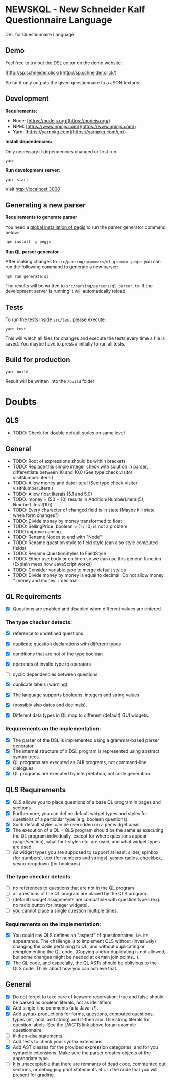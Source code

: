 # NEWSKQL - New Schneider Kalf Questionnaire Language

DSL for Questionnaire Language

## Demo

Feel free to try out the DSL editor on the demo website:

[http://sp.schneider.click/](http://sp.schneider.click/) 

So far it only outputs the given questionnaire to a JSON textarea.

## Development

**Requirements:**

* Node: [https://nodejs.org](https://nodejs.org/)
* NPM: [https://www.npmjs.com/](https://www.npmjs.com/)
* Yarn: [https://yarnpkg.com](https://yarnpkg.com/en/)

**Install dependencies:** 

Only necessary if dependencies changed or first run.

```
yarn
```


**Run development server:**

```
yarn start
```

Visit [http://localhost:3000](http://localhost:3000/)

## Generating a new parser

**Requirements to generate parser**

You need a [global installation of pegjs](https://github.com/pegjs/pegjs) to run the parser generator command
below:

```bash
npm install -g pegjs
```

**Run QL parser generator**

After making changes to `src/parsing/grammars/ql_grammar.pegts`
you can run the following command to generate a new parser:

```
npm run generate:ql
```

The results will be written to `src/parsing/parsers/ql_parser.ts`.
If the development server is running it will automatically reload.

## Tests

To run the tests inside `src/test` please execute: 

```
yarn test
```

This will watch all files for changes and execute the tests every time a 
file is saved. You maybe have to press `a` initially to run all tests.

## Build for production

```
yarn build
```

Result will be written into the `/build` folder

# Doubts
## QLS
* TODO: Check for double default styles on same level

## General
* TODO: Root of expressions should be within brackets
* TODO: Replace this simple integer check with solution in parser, differentiate between 10 and 10.0 (See type check visitor visitNumberLiteral)
* TODO: Allow money and date literal (See type check visitor visitNumberLiteral)
* TODO: Allow float literals (5.1 and 5.0)
* TODO: money = (50 + 10) results in Addition(NumberLiteral(5), NumberLiteral(10))
* TODO: Every character of changed field is in state (Maybe kill state when form changes?)
* TODO: Divide money by money transformed to float
* TODO: SellingPrice: boolean = (1 / 10) is not a problem
* TODO improve naming
* TODO: Rename Nodes to end with "Node"
* TODO: Rename question style to field style (can also style computed fields)
* TODO: Rename QuestionStyles to FieldStyle
* TODO: Either use body or children so we can use this general function (Explain mees how JavaScript works)
* TODO: Consider variable type to merge default styles
* TODO: Divide money by money is equal to decimal. Do not allow money * money and money + decimal

## QL Requirements

- [x] Questions are enabled and disabled when different values are entered.

### The type checker detects:

- [x] reference to undefined questions
- [x] duplicate question declarations with different types
- [x] conditions that are not of the type boolean
- [x] operands of invalid type to operators
- [ ] cyclic dependencies between questions
- [x] duplicate labels (warning)
- [x] The language supports booleans, integers and string values 
- [x] (possibly also dates and decimals).

- [x] Different data types in QL map to different (default) GUI widgets.

### Requirements on the implementation:
- [x] The parser of the DSL is implemented using a grammar-based parser generator.
- [x] The internal structure of a DSL program is represented using abstract syntax trees.
- [x] QL programs are executed as GUI programs, not command-line dialogues.
- [x] QL programs are executed by interpretation, not code generation.

## QLS Requirements

- [x] QLS allows you to place questions of a base QL program in pages and sections.
- [x] Furthermore, you can define default widget types and styles for questions of a particular type (e.g. boolean questions). 
- [x] Such default styles can be overridden on a per widget basis.
- [x] The execution of a QL + QLS program should be the same as executing the QL program individually, except for where questions appear (page/section), what font-styles etc. are used, and what widget types are used.
- [ ] As widget types you are supposed to support at least: slider, spinbox (for numbers), text (for numbers and strings), yesno-radios, checkbox, yesno-dropdown (for booleans).

### The type checker detects:
- [ ] no references to questions that are not in the QL program
- [ ] all questions of the QL program are placed by the QLS program.
- [ ] (default) widget assignments are compatible with question types (e.g. no radio button for integer widgets).
- [ ] you cannot place a single question multiple times.

### Requirements on the implementation:

- [x] You could say QLS defines an "aspect" of questionnaires, i.e. its appearance. The challenge is to implement QLS without (invasively) changing the code pertaining to QL, and without duplicating or reimplementing the QL code. (Copying and/or duplicating is not allowed, but some changes might be needed at certain join points...).
- [x] The QL code, and especially, the QL ASTs should be oblivious to the QLS code. Think about how you can achieve that.

## General 
- [x] Do not forget to take care of keyword reservation: true and false should be parsed as boolean literals, not as identifiers.
- [x] Add single-line comments (a la Java: //).
- [x] Add syntax productions for forms, questions, computed questions, types (int, bool, and string) and if-then and. Use string literals for question labels. See the LWC'13 link above for an example questionnaire.
- [ ] if-then-else statements.
- [ ] Add tests to check your syntax extensions.
- [x] Add AST classes for the provided expression categories, and for you syntactic extensions. Make sure the parser creates objects of the appropriate type.
- [ ] It is unacceptable that there are remnants of dead code, commented out sections, or debugging print statements etc. in the code that you will present for grading.
